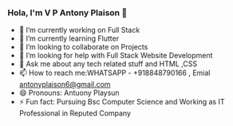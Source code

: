 ### Hola, I'm V P Antony Plaison 👋
- 🔭 I’m currently working on Full Stack
- 🌱 I’m currently learning Flutter
- 👯 I’m looking to collaborate on Projects
- 🤔 I’m looking for help with Full Stack Website Development
- 💬 Ask me about any tech related stuff and HTML ,CSS
- 📫 How to reach me:WHATSAPP - +918848790166 , Emial antonyplaison6@gmail.com
- 😄 Pronouns: Antuony Playsun
- ⚡ Fun fact: Pursuing Bsc Computer Science and Working as IT Professional in Reputed Company
